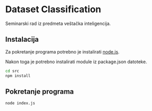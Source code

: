 # Dataset Classification

Seminarski rad iz predmeta veštačka inteligencija.

## Instalacija

Za pokretanje programa potrebno je instalirati [node.js](https://nodejs.org/en/).

Nakon toga je potrebno instalirati module iz package.json datoteke.

```bash
cd src
npm install
```

## Pokretanje programa

```python
node index.js
```

